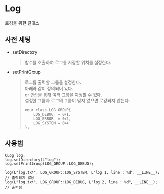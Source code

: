 # Log
로깅을 위한 클래스

## 사전 세팅
- setDirectory
  > 함수를 호출하여 로그를 저장할 위치를 설정한다.
- setPrintGroup
  > 로그를 출력할 그룹을 설정한다. <br> 
  > 아래와 같이 정의되어 있다. <br>
  > or 연산을 통해 여러 그룹을 지정할 수 있다. <br>
  > 설정한 그룹과 로그의 그룹이 맞지 않으면 로깅되지 않는다.
  > ```
  > enum class LOG_GROUP{
  >		LOG_DEBUG  = 0x1,
  >		LOG_ERROR  = 0x2,
  > 	LOG_SYSTEM = 0x4 
  > };
  > ```

## 사용법
```
CLog log;
log.setDirectory(L"log");
log.setPrintGroup(LOG_GROUP::LOG_DEBUG);

log(L"log.txt", LOG_GROUP::LOG_SYSTEM, L"log 1, line : %d", __LINE__); // 출력되지 않음
log(L"log.txt", LOG_GROUP::LOG_DEBUG, L"log 2, line : %d", __LINE__); // 출력됨
```
